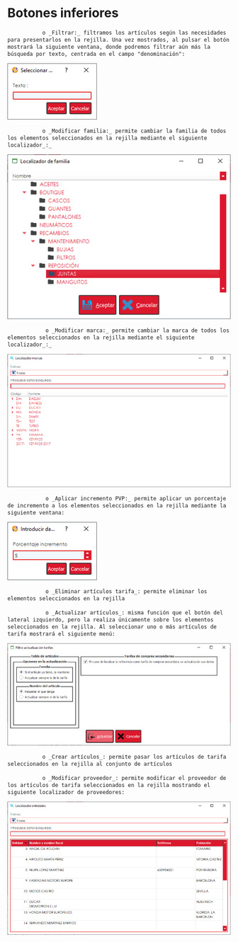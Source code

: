 # Botones inferiores

               o _Filtrar:_ filtramos los artículos según las necesidades para presentarlos en la rejilla. Una vez mostrados, al pulsar el botón mostrará la siguiente ventana, donde podremos filtrar aún más la búsqueda por texto, centrada en el campo "denominación":

![](../../../../.gitbook/assets/image%20%28371%29.png)

               o _Modificar familia:_ permite cambiar la familia de todos los elementos seleccionados en la rejilla mediante el siguiente localizador_:_

![](../../../../.gitbook/assets/image%20%28414%29.png)

                o _Modificar marca:_ permite cambiar la marca de todos los elementos seleccionados en la rejilla mediante el siguiente localizador_:_

![](../../../../.gitbook/assets/image%20%28376%29.png)

                o _Aplicar incremento PVP:_ permite aplicar un porcentaje de incremento a los elementos seleccionados en la rejilla mediante la siguiente ventana:

![](../../../../.gitbook/assets/image%20%28386%29.png)

                o _Eliminar artículos tarifa_: permite eliminar los elementos seleccionados en la rejilla

                o _Actualizar artículos_: misma función que el botón del lateral izquierdo, pero la realiza únicamente sobre los elementos seleccionados en la rejilla. Al seleccionar uno o más artículos de tarifa mostrará el siguiente menú:

![](../../../../.gitbook/assets/image%20%28361%29.png)

               o _Crear artículos_: permite pasar los artículos de tarifa seleccionados en la rejilla al conjunto de artículos

               o _Modificar proveedor_: permite modificar el proveedor de los artículos de tarifa seleccionados en la rejilla mostrando el siguiente localizador de proveedores:

![](../../../../.gitbook/assets/image%20%28363%29.png)



